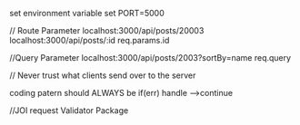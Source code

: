set environment variable
set PORT=5000

// Route Parameter
localhost:3000/api/posts/20003
localhost:3000/api/posts/:id
req.params.id

//Query Parameter
localhost:3000/api/posts/2003?sortBy=name
req.query

// Never trust what clients send over to the server

coding patern should ALWAYS be
if(err) handle
-->continue

//JOI
request Validator Package
